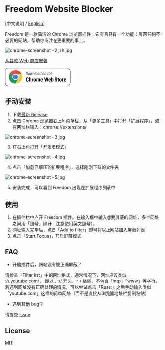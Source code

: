 # Freedom Website Blocker

[中文说明 / [English](README.md)]

Freedom 是一款简洁的 Chrome 浏览器插件，它有且只有一个功能：屏蔽任何不必要的网站，帮助你专注在更重要的事上。

![chrome-screenshot - 2_zh.jpg](https://i.loli.net/2021/05/26/KWvhl58Ha342gVP.jpg)

[从谷歌 Web 商店安装](https://chrome.google.com/webstore/detail/freedom-website-blocker/addknbmjckakcnlnmpddbaofgjllpamd)

[![Download](chrome_badge.png)](https://chrome.google.com/webstore/detail/freedom-website-blocker/addknbmjckakcnlnmpddbaofgjllpamd)

## 手动安装

1. 下载[最新 Release](https://github.com/LihaoWang/Website-blocker/releases/tag/1.0.1)
2. 点击 Chrome 浏览器右上角菜单栏，从「更多工具」中打开「扩展程序」，或在网址栏输入：chrome://extensions/

![chrome-screenshot - 3.jpg](https://i.loli.net/2021/05/26/XkrWzgGxcs62Y9D.jpg)

3. 在右上角打开「开发者模式」

![chrome-screenshot - 4.jpg](https://i.loli.net/2021/05/26/cMplsLd8x3qSPCV.jpg)

4. 点击「加载已解压的扩展程序」，选择刚刚下载的文件夹

![chrome-screenshot - 5.jpg](https://i.loli.net/2021/05/26/mMknT4AdxvLXlS6.jpg)

5. 安装完成，可以看到 Freedom 出现在扩展程序列表中

## 使用

1. 在插件栏中点开 Freedom 插件。在输入框中输入想要屏蔽的网址，多个网址之间用「逗号」隔开（注意使用英文逗号）。
2. 网址输入完毕后，点击「Add to filter」即可将以上网站加入屏蔽列表
3. 点击「Start Focus」，开启屏蔽模式

## FAQ

- 开启插件后，网站没有被正确屏蔽？

请检查「Filter list」中的网址格式，通常情况下，网址应该类似 _ ://.youtube.com/， 即以 _ :// 开头，\* / 结尾，不包含「http」「www」等字符。若遇到网址没有正确处理的情况，可以尝试点击「Reset」之后手动输入类似「youtube.com」这样的简单网址（而不是直接从浏览器地址栏复制粘贴）

- 遇到其他 bug？

请提交 [issue](https://github.com/LihaoWang/Website-blocker/issues)

## License

[MIT](https://choosealicense.com/licenses/mit/)
